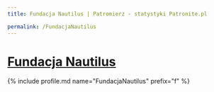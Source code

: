 ```yaml
---
title: Fundacja Nautilus | Patromierz - statystyki Patronite.pl

permalink: /FundacjaNautilus
---
```


# [Fundacja Nautilus](https://patronite.pl/FundacjaNautilus)

{% include profile.md name="FundacjaNautilus" prefix="f" %}
